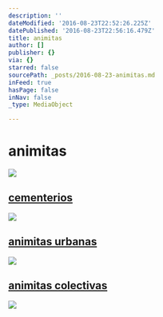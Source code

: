 ```yaml
---
description: ''
dateModified: '2016-08-23T22:52:26.225Z'
datePublished: '2016-08-23T22:56:16.479Z'
title: animitas
author: []
publisher: {}
via: {}
starred: false
sourcePath: _posts/2016-08-23-animitas.md
inFeed: true
hasPage: false
inNav: false
_type: MediaObject

---
```

# animitas
![](https://the-grid-user-content.s3-us-west-2.amazonaws.com/cddd3fe4-9991-4bf4-b62c-6797b858d3dc.jpg)

## [cementerios][0]
![](https://the-grid-user-content.s3-us-west-2.amazonaws.com/31c01860-7382-4e71-ba71-b4cfb1a7a0af.jpg)

## [animitas urbanas][1]
![](https://the-grid-user-content.s3-us-west-2.amazonaws.com/98442f1e-1e1a-447d-8991-0636261fffb9.jpg)

## [animitas colectivas][2]
![](https://the-grid-user-content.s3-us-west-2.amazonaws.com/cbb805aa-5178-4de7-8ae6-25d44cfac902.jpg)

[0]: http://fotoregistro.cl/cementerios "cementerios"
[1]: http://fotoregistro.cl/urbanas "animitas urbanas"
[2]: http://fotoregistro.cl/colectivas "animitas colectivas"